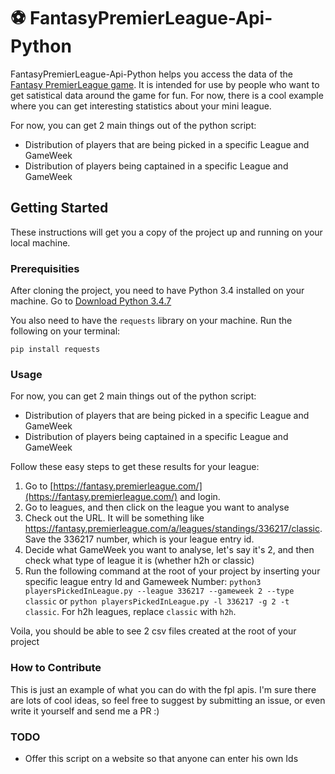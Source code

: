 # ⚽ FantasyPremierLeague-Api-Python

FantasyPremierLeague-Api-Python helps you access the data of the [Fantasy PremierLeague game](https://fantasy.premierleague.com/). It is intended for use by people who want to get satistical data around the game for fun. For now, there is a cool example where you can get interesting statistics about your mini league.

For now, you can get 2 main things out of the python script:

* Distribution of players that are being picked in a specific League and GameWeek
* Distribution of players being captained in a specific League and GameWeek

## Getting Started

These instructions will get you a copy of the project up and running on your local machine.

### Prerequisities

After cloning the project, you need to have Python 3.4 installed on your machine. Go to [Download Python 3.4.7](https://www.python.org/downloads/)

You also need to have the `requests` library on your machine. Run the following on your terminal:

```
pip install requests
```

### Usage

For now, you can get 2 main things out of the python script:

* Distribution of players that are being picked in a specific League and GameWeek
* Distribution of players being captained in a specific League and GameWeek

Follow these easy steps to get these results for your league:

1. Go to [https://fantasy.premierleague.com/](https://fantasy.premierleague.com/) and login.
2. Go to leagues, and then click on the league you want to analyse
3. Check out the URL. It will be something like https://fantasy.premierleague.com/a/leagues/standings/336217/classic. Save the 336217 number, which is your league entry id.
4. Decide what GameWeek you want to analyse, let's say it's 2, and then check what type of league it is (whether h2h or classic)
5. Run the following command at the root of your project by inserting your specific league entry Id and Gameweek Number: `python3 playersPickedInLeague.py --league 336217 --gameweek 2 --type classic` or `python playersPickedInLeague.py -l 336217 -g 2 -t classic`. For h2h leagues, replace `classic` with `h2h`.

Voila, you should be able to see 2 csv files created at the root of your project

### How to Contribute
This is just an example of what you can do with the fpl apis. I'm sure there are lots of cool ideas, so feel free to suggest by submitting an issue, or even write it yourself and send me a PR :)

### TODO

- Offer this script on a website so that anyone can enter his own Ids
